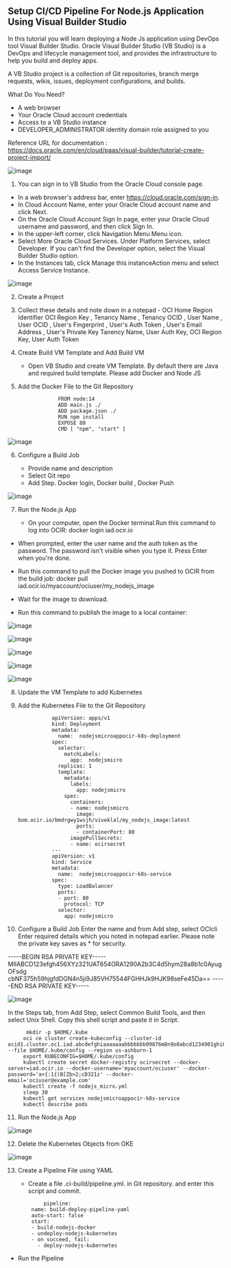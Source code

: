 Setup CI/CD Pipeline For Node.js Application Using Visual Builder Studio
------------------------------------------------------------------------
In this tutorial you will learn deploying a Node Js application using DevOps tool Visual Builder Studio. 
Oracle Visual Builder Studio (VB Studio) is a DevOps and lifecycle management tool, and provides the infrastructure to help you build and deploy apps.

A VB Studio project is a collection of Git repositories, branch merge requests, wikis, issues, deployment configurations, and builds.

   
What Do You Need?

   -  A web browser
   -  Your Oracle Cloud account credentials
   -  Access to a VB Studio instance
   -  DEVELOPER_ADMINISTRATOR identity domain role assigned to you
   
   
   Reference URL for documentation : https://docs.oracle.com/en/cloud/paas/visual-builder/tutorial-create-project-import/

![image](https://user-images.githubusercontent.com/42166489/107632945-3d537400-6c8d-11eb-98a5-386507daf4be.png)



1. You can sign in to VB Studio from the Oracle Cloud console page.

  -  In a web browser's address bar, enter https://cloud.oracle.com/sign-in.
  -  In Cloud Account Name, enter your Oracle Cloud account name and click Next. 
  -  On the Oracle Cloud Account Sign In page, enter your Oracle Cloud username and password, and then click Sign In. 
  -  In the upper-left corner, click Navigation Menu Menu icon.
  -  Select More Oracle Cloud Services. Under Platform Services, select Developer.
     If you can't find the Developer option, select the Visual Builder Studio option.
  -  In the Instances tab, click Manage this instanceAction menu and select Access Service Instance. 

![image](https://user-images.githubusercontent.com/42166489/107630953-50187980-6c8a-11eb-98ba-eedd6cbcc6d2.png)


2. Create a Project

3. Collect these details and note down in a notepad - OCI Home Region Identifier
        OCI Region Key , Tenancy Name , Tenancy OCID , User Name , User OCID , User's Fingerprint , User's Auth Token , User's Email Address , User's Private Key
        Tanency Name, User Auth Key, OCI Region Key, User Auth Token
        
4. Create Build VM Template and Add Build VM
    - Open VB Studio and create VM Template. By default there are Java and required build template. Please add Docker and Node JS
    
5. Add the Docker File to the Git Repository

                    FROM node:14
                    ADD main.js ./
                    ADD package.json ./
                    RUN npm install
                    EXPOSE 80
                    CMD [ "npm", "start" ]
                    
![image](https://user-images.githubusercontent.com/42166489/107632222-39732200-6c8c-11eb-84d6-2f42b14d1bf3.png)


6. Configure a Build Job 

   - Provide name and description
   - Select Git repo 
   - Add Step. Docker login, Docker build , Docker Push
   
![image](https://user-images.githubusercontent.com/42166489/107632920-32004880-6c8d-11eb-8289-00844d292570.png)

7. Run the Node.js App

   - On your computer, open the Docker terminal.Run this command to log into OCIR: 
            docker login iad.ocir.io
  -  When prompted, enter the user name and the auth token as the password. The password isn't visible when you type it. Press Enter when you're done.
  - Run this command to pull the Docker image you pushed to OCIR from the build job: 
            docker pull iad.ocir.io/myaccount/ociuser/my_nodejs_image
            
  - Wait for the image to download. 
  - Run this command to publish the image to a local container: 
  
    
![image](https://user-images.githubusercontent.com/42166489/107633454-0e89cd80-6c8e-11eb-961a-ce46d7f3bcb7.png)

![image](https://user-images.githubusercontent.com/42166489/107633477-18133580-6c8e-11eb-8656-2c63c6041e33.png)

![image](https://user-images.githubusercontent.com/42166489/107633484-1ea1ad00-6c8e-11eb-9810-0a56bb7ad659.png)
  
 ![image](https://user-images.githubusercontent.com/42166489/107633616-54df2c80-6c8e-11eb-8a32-f4f9fa4f272a.png)

![image](https://user-images.githubusercontent.com/42166489/107633631-5ad50d80-6c8e-11eb-8196-ed831fa497ec.png)


8. Update the VM Template to add Kubernetes
9. Add the Kubernetes File to the Git Repository

                  apiVersion: apps/v1
                  kind: Deployment
                  metadata:
                    name:  nodejsmicroappocir-k8s-deployment
                  spec:
                    selector:
                      matchLabels:
                        app:  nodejsmicro
                    replicas: 1
                    template:
                      metadata:
                        labels:
                          app: nodejsmicro
                      spec:
                        containers:
                        - name: nodejsmicro
                          image: bom.ocir.io/bmdrgwy1wsjh/viveklal/my_nodejs_image:latest
                          ports:
                          - containerPort: 80
                        imagePullSecrets:
                        - name: ocirsecret
                  ---
                  apiVersion: v1
                  kind: Service
                  metadata:
                    name:  nodejsmicroappocir-k8s-service
                  spec:
                    type: LoadBalancer
                    ports:
                    - port: 80
                      protocol: TCP
                    selector:
                      app: nodejsmicro


10. Configure a Build Job 
   Enter the name and from Add step, select OCIcli
   Enter required details which you noted in notepad earlier. Please note the private key saves as * for security.
   
   -----BEGIN RSA PRIVATE KEY-----
MIIABCD123efgh456XYz321UAT654ORA1290A2b3C4d5hym28a8b1c0AyugOFsdg
cbNF375h59hjgfdDGN4n5ji9J85VH75544FGHHJk9HJK98seFe45Da==
-----END RSA PRIVATE KEY-----
   
   
![image](https://user-images.githubusercontent.com/42166489/107634542-b358da80-6c8f-11eb-88db-8ae534747a52.png)
   
   
   In the Steps tab, from Add Step, select Common Build Tools, and then select Unix Shell.
   Copy this shell script and paste it in Script. 
     
          mkdir -p $HOME/.kube
         oci ce cluster create-kubeconfig --cluster-id ocid1.cluster.oc1.iad.abcdefghiaaaaaaabbbbbbb09876m8n9o0abcd1234901ghi0n6o7pababcd --file $HOME/.kube/config --region us-ashburn-1
         export KUBECONFIG=$HOME/.kube/config
         kubectl create secret docker-registry ocirsecret --docker-server=iad.ocir.io --docker-username='myaccount/ociuser' --docker-password='a<{:1{(B[Zb>2;cD321z' --docker-         email='ociuser@example.com'
         kubectl create -f nodejs_micro.yml
         sleep 30
         kubectl get services nodejsmicroappocir-k8s-service
         kubectl describe pods
         
         
11. Run the Node.js App 

![image](https://user-images.githubusercontent.com/42166489/107637235-cff71180-6c93-11eb-8730-b76b77d7e611.png)

12. Delete the Kubernetes Objects from OKE 

![image](https://user-images.githubusercontent.com/42166489/107638506-af2fbb80-6c95-11eb-9ca5-eae18381a104.png)

13. Create a Pipeline File using YAML
   
    - Create a file .ci-build/pipeline.yml. in Git repository. and enter this script and commit.
    
               pipeline:
           name: build-deploy-pipeline-yaml
           auto-start: false
           start:
           - build-nodejs-docker
           - undeploy-nodejs-kubernetes
           - on succeed, fail:
             - deploy-nodejs-kubernetes
    
  - Run the Pipeline 
  
  
     
